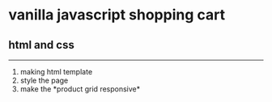 # vanilla javascript shopping cart

## html and css
---
1. making html template
2. style the page
3. make the \*product grid responsive\* 



